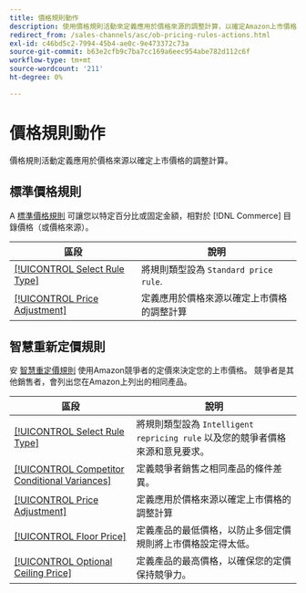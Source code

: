 ```yaml
---
title: 價格規則動作
description: 使用價格規則活動來定義應用於價格來源的調整計算，以確定Amazon上市價格。
redirect_from: /sales-channels/asc/ob-pricing-rules-actions.html
exl-id: c46bd5c2-7994-45b4-ae0c-9e473372c73a
source-git-commit: b63e2cfb9c7ba7cc169a6eec954abe782d112c6f
workflow-type: tm+mt
source-wordcount: '211'
ht-degree: 0%

---
```


# 價格規則動作

價格規則活動定義應用於價格來源以確定上市價格的調整計算。

## 標準價格規則

A [標準價格規則](./standard-price-rules.md) 可讓您以特定百分比或固定金額，相對於 [!DNL Commerce] 目錄價格（或價格來源）。

| 區段 | 說明 |
|--- |--- |
| [[!UICONTROL Select Rule Type]](./standard-price-rules.md) | 將規則類型設為 `Standard price rule`. |
| [[!UICONTROL Price Adjustment]](./standard-price-rules.md) | 定義應用於價格來源以確定上市價格的調整計算 |

## 智慧重新定價規則

安 [智慧重定價規則](./intelligent-repricing-rules.md) 使用Amazon競爭者的定價來決定您的上市價格。 競爭者是其他銷售者，會列出您在Amazon上列出的相同產品。

| 區段 | 說明 |
|--- |--- |
| [[!UICONTROL Select Rule Type]](./intelligent-repricing-rules.md) | 將規則類型設為 `Intelligent repricing rule` 以及您的競爭者價格來源和意見要求。 |
| [[!UICONTROL Competitor Conditional Variances]](./competitor-conditional-variances.md) | 定義競爭者銷售之相同產品的條件差異。 |
| [[!UICONTROL Price Adjustment]](./price-adjustment.md) | 定義應用於價格來源以確定上市價格的調整計算 |
| [[!UICONTROL Floor Price]](./floor-price.md) | 定義產品的最低價格，以防止多個定價規則將上市價格設定得太低。 |
| [[!UICONTROL Optional Ceiling Price]](./optional-ceiling-price.md) | 定義產品的最高價格，以確保您的定價保持競爭力。 |
